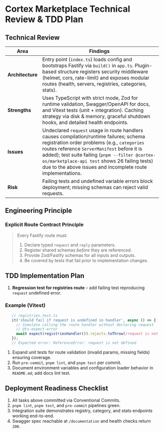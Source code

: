 # Cortex Marketplace Technical Review & TDD Plan

## Technical Review

| Area             | Findings                                                                                                                                                                                                                                                                                                                                                  |
| ---------------- | --------------------------------------------------------------------------------------------------------------------------------------------------------------------------------------------------------------------------------------------------------------------------------------------------------------------------------------------------------- |
| **Architecture** | Entry point (`index.ts`) loads config and bootstraps Fastify via `build()` in `app.ts`. Plugin-based structure registers security middleware (helmet, cors, rate-limit) and exposes modular routes (health, servers, registries, categories, stats).                                                                                                      |
| **Strengths**    | Uses TypeScript with strict mode, Zod for runtime validation, Swagger/OpenAPI for docs, and Vitest tests (unit + integration). Caching strategy via disk & memory, graceful shutdown hooks, and detailed health endpoints.                                                                                                                                |
| **Issues**       | Undeclared `request` usage in route handlers causes compilation/runtime failures; schema registration order problems (e.g., `categories` routes reference `ServerManifest` before it is added); test suite failing (`pnpm --filter @cortex-os/marketplace-api test` shows 26 failing tests) due to the above issues and incomplete route implementations. |
| **Risk**         | Failing tests and undefined variable errors block deployment; missing schemas can reject valid requests.                                                                                                                                                                                                                                                  |

## Engineering Principle

### Explicit Route Contract Principle

> Every Fastify route must:
>
> 1. Declare typed `request` and `reply` parameters.
> 2. Register shared schemas _before_ they are referenced.
> 3. Provide Zod/Fastify schemas for all inputs and outputs.
> 4. Be covered by tests that fail prior to implementation changes.

## TDD Implementation Plan

1. **Regression test for registries route** – add failing test reproducing `request` undefined error.

### Example (Vitest)

```ts
   // registries.test.ts
   it('should fail if request is undefined in handler', async () => {
     // Simulate calling the route handler without declaring request
     // @ts-expect-error
     await expect(registriesHandler()).rejects.toThrow(/request is not defined/);
   });
   // Expected error: ReferenceError: request is not defined
```

1. Expand unit tests for route validation (invalid params, missing fields) ensuring coverage.
2. Run `pre-commit`, `pnpm lint`, and `pnpm test` per commit.
3. Document environment variables and configuration loader behavior in `README.md`; add docs lint test.

## Deployment Readiness Checklist

1. All tasks above committed via Conventional Commits.
2. `pnpm lint`, `pnpm test`, and `pre-commit` pipelines green.
3. Integration suite demonstrates registry, category, and stats endpoints working end-to-end.
4. Swagger spec reachable at `/documentation` and health checks return `200`.
